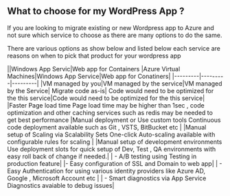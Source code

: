 ## What to choose for my WordPress App ? 
If you are looking to migrate existing or new Wordpress app to Azure and not sure which service to choose as there are many options to do the same. 

There are various options as show below and listed below each service are reasons on when to pick that product for your wordpress app

||Windows App Servic|Web app for Containers
|Azure Virtual Machines|Windows App Service|Web app for Conatiners|
|---------|---------|---------|
|VM managed by you|VM managed by the service|VM managed by the Service|
Migrate code as-is| Code would need to be optimized for the this service|Code would need to be optimized for the this service|
|Faster Page load time <td colspan=2>Page load time may be higher than 1sec , code optimization and other caching services such as redis may be needed to get best performance
|Manual deployment or Use custom tools<td colspan=2> Continuous code deployment available such as Git , VSTS, BitBucket etc |
|Manual setup of Scaling via Scalability Sets <td colspan=2> One-click Auto-scaling available with configurable rules for scaling |
|Manual setup of development environments <td colspan=2>  Use deployment slots for quick setup of Dev, Test , QA environments with easy roll back of change if needed.|
| - <td colspan=2> A/B testing using Testing in production feature|
|- <td colspan=2> Easy configuration of SSL and Domain to web app|
| - <td colspan=2> Easy Authentication for using various identity providers like Azure AD, Google , Microsoft Account etc |
| - <td colspan=2> Smart diagnostics via App Service Diagnostics avaiable to debug issues|

